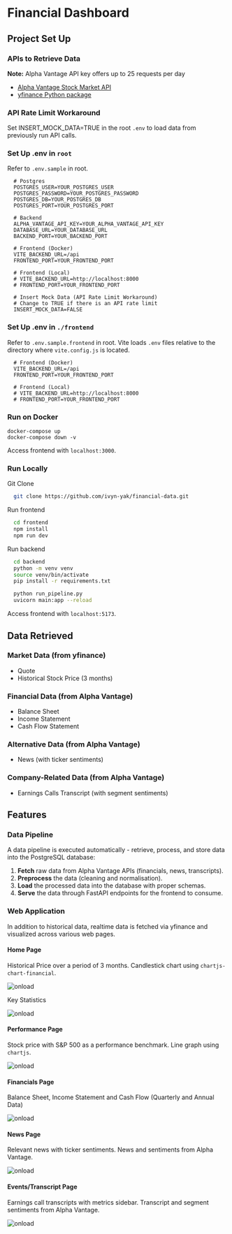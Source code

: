 
# Financial Dashboard

## Project Set Up

### APIs to Retrieve Data 
**Note:** Alpha Vantage API key offers up to 25 requests per day
- [Alpha Vantage Stock Market API](https://www.alphavantage.co/documentation/)  
- [yfinance Python package](https://ranaroussi.github.io/yfinance/)

### API Rate Limit Workaround
Set INSERT_MOCK_DATA=TRUE in the root `.env` to load data from previously run API calls.

### Set Up .env in `root`
Refer to `.env.sample` in root.
```
  # Postgres
  POSTGRES_USER=YOUR_POSTGRES_USER
  POSTGRES_PASSWORD=YOUR_POSTGRES_PASSWORD
  POSTGRES_DB=YOUR_POSTGRES_DB
  POSTGRES_PORT=YOUR_POSTGRES_PORT

  # Backend
  ALPHA_VANTAGE_API_KEY=YOUR_ALPHA_VANTAGE_API_KEY
  DATABASE_URL=YOUR_DATABASE_URL
  BACKEND_PORT=YOUR_BACKEND_PORT

  # Frontend (Docker)
  VITE_BACKEND_URL=/api
  FRONTEND_PORT=YOUR_FRONTEND_PORT

  # Frontend (Local)
  # VITE_BACKEND_URL=http://localhost:8000
  # FRONTEND_PORT=YOUR_FRONTEND_PORT

  # Insert Mock Data (API Rate Limit Workaround)
  # Change to TRUE if there is an API rate limit 
  INSERT_MOCK_DATA=FALSE

```

### Set Up .env in `./frontend`
Refer to `.env.sample.frontend` in root.
Vite loads `.env` files relative to the directory where `vite.config.js` is located.

```
  # Frontend (Docker)
  VITE_BACKEND_URL=/api
  FRONTEND_PORT=YOUR_FRONTEND_PORT

  # Frontend (Local)
  # VITE_BACKEND_URL=http://localhost:8000
  # FRONTEND_PORT=YOUR_FRONTEND_PORT
```

### Run on Docker

```
docker-compose up
docker-compose down -v
```

Access frontend with `localhost:3000`.

### Run Locally

Git Clone

```bash
  git clone https://github.com/ivyn-yak/financial-data.git
```
    
Run frontend

```bash
  cd frontend
  npm install
  npm run dev
```

Run backend

```bash
  cd backend
  python -m venv venv
  source venv/bin/activate
  pip install -r requirements.txt

  python run_pipeline.py
  uvicorn main:app --reload
```

Access frontend with `localhost:5173`.

## Data Retrieved
### Market Data (from yfinance)
- Quote
- Historical Stock Price (3 months)

### Financial Data (from Alpha Vantage)
- Balance Sheet
- Income Statement
- Cash Flow Statement

### Alternative Data (from Alpha Vantage)
- News (with ticker sentiments)

### Company-Related Data (from Alpha Vantage)
- Earnings Calls Transcript (with segment sentiments)

## Features
### Data Pipeline
A data pipeline is executed automatically - retrieve, process, and store data into the PostgreSQL database:

1. **Fetch** raw data from Alpha Vantage APIs (financials, news, transcripts).  
2. **Preprocess** the data (cleaning and normalisation).  
3. **Load** the processed data into the database with proper schemas.  
4. **Serve** the data through FastAPI endpoints for the frontend to consume.  

### Web Application
In addition to historical data, realtime data is fetched via yfinance and visualized across various web pages.

#### Home Page
Historical Price over a period of 3 months. Candlestick chart using `chartjs-chart-financial`.

![onload](/frontend/public/stockchart.png)

Key Statistics 

![onload](/frontend/public/keystats.png)

#### Performance Page
Stock price with S&P 500 as a performance benchmark. Line graph using `chartjs`.

![onload](/frontend/public/performance.png)

#### Financials Page
Balance Sheet, Income Statement and Cash Flow (Quarterly and Annual Data)

![onload](/frontend/public/balance.png)

#### News Page
Relevant news with ticker sentiments. News and sentiments from Alpha Vantage.

![onload](/frontend/public/news.png)

#### Events/Transcript Page
Earnings call transcripts with metrics sidebar. Transcript and segment sentiments from Alpha Vantage.

![onload](/frontend/public/news.png)

